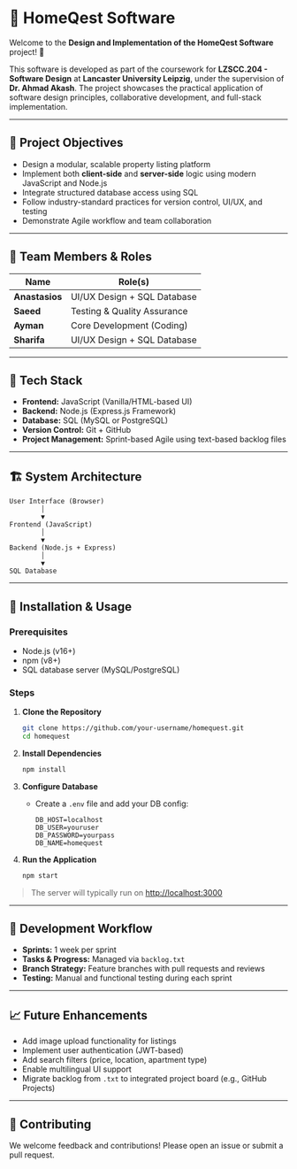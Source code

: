 # 🏡 HomeQest Software

Welcome to the **Design and Implementation of the HomeQest Software** project! 🚀  

This software is developed as part of the coursework for **LZSCC.204 - Software Design** at **Lancaster University Leipzig**, under the supervision of **Dr. Ahmad Akash**. The project showcases the practical application of software design principles, collaborative development, and full-stack implementation.

---

## 📌 Project Objectives

- Design a modular, scalable property listing platform
- Implement both **client-side** and **server-side** logic using modern JavaScript and Node.js
- Integrate structured database access using SQL
- Follow industry-standard practices for version control, UI/UX, and testing
- Demonstrate Agile workflow and team collaboration

---

## 👥 Team Members & Roles

| **Name**       | **Role(s)**                  |
|----------------|-----------------------------|
| **Anastasios** | UI/UX Design + SQL Database |
| **Saeed**      | Testing & Quality Assurance |
| **Ayman**      | Core Development (Coding)   |
| **Sharifa**    | UI/UX Design + SQL Database |

---

## 🧰 Tech Stack

- **Frontend:** JavaScript (Vanilla/HTML-based UI)
- **Backend:** Node.js (Express.js Framework)
- **Database:** SQL (MySQL or PostgreSQL)
- **Version Control:** Git + GitHub
- **Project Management:** Sprint-based Agile using text-based backlog files

---

## 🏗️ System Architecture

```text
User Interface (Browser)
        │
        ▼
Frontend (JavaScript)
        │
        ▼
Backend (Node.js + Express)
        │
        ▼
SQL Database
```

---

## 🚀 Installation & Usage

### Prerequisites
- Node.js (v16+)
- npm (v8+)
- SQL database server (MySQL/PostgreSQL)

### Steps

1. **Clone the Repository**
   ```bash
   git clone https://github.com/your-username/homequest.git
   cd homequest
   ```

2. **Install Dependencies**
   ```bash
   npm install
   ```

3. **Configure Database**
   - Create a `.env` file and add your DB config:
     ```
     DB_HOST=localhost
     DB_USER=youruser
     DB_PASSWORD=yourpass
     DB_NAME=homequest
     ```

4. **Run the Application**
   ```bash
   npm start
   ```

> The server will typically run on [http://localhost:3000](http://localhost:3000)

---

## 🔁 Development Workflow

- **Sprints:** 1 week per sprint
- **Tasks & Progress:** Managed via `backlog.txt`
- **Branch Strategy:** Feature branches with pull requests and reviews
- **Testing:** Manual and functional testing during each sprint

---

## 📈 Future Enhancements

- Add image upload functionality for listings
- Implement user authentication (JWT-based)
- Add search filters (price, location, apartment type)
- Enable multilingual UI support
- Migrate backlog from `.txt` to integrated project board (e.g., GitHub Projects)

---

## 🤝 Contributing

We welcome feedback and contributions! Please open an issue or submit a pull request.
